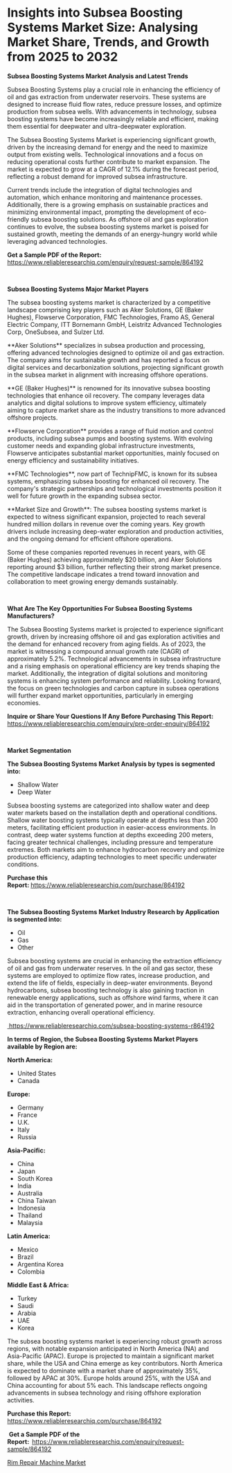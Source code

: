 <p><h1>Insights into Subsea Boosting Systems Market Size: Analysing Market Share, Trends, and Growth from 2025 to 2032</h1></p><p><strong>Subsea Boosting Systems Market Analysis and Latest Trends</strong></p>
<p><p>Subsea Boosting Systems play a crucial role in enhancing the efficiency of oil and gas extraction from underwater reservoirs. These systems are designed to increase fluid flow rates, reduce pressure losses, and optimize production from subsea wells. With advancements in technology, subsea boosting systems have become increasingly reliable and efficient, making them essential for deepwater and ultra-deepwater exploration.</p><p>The Subsea Boosting Systems Market is experiencing significant growth, driven by the increasing demand for energy and the need to maximize output from existing wells. Technological innovations and a focus on reducing operational costs further contribute to market expansion. The market is expected to grow at a CAGR of 12.1% during the forecast period, reflecting a robust demand for improved subsea infrastructure.</p><p>Current trends include the integration of digital technologies and automation, which enhance monitoring and maintenance processes. Additionally, there is a growing emphasis on sustainable practices and minimizing environmental impact, prompting the development of eco-friendly subsea boosting solutions. As offshore oil and gas exploration continues to evolve, the subsea boosting systems market is poised for sustained growth, meeting the demands of an energy-hungry world while leveraging advanced technologies.</p></p>
<p><strong>Get a Sample PDF of the Report:&nbsp;</strong> <a href="https://www.reliableresearchiq.com/enquiry/request-sample/864192?utm_campaign=2277&utm_medium=2&utm_source=Github&utm_content=ia&utm_term=10042025&utm_id=subsea-boosting-systems">https://www.reliableresearchiq.com/enquiry/request-sample/864192</a></p>
<p>&nbsp;</p>
<p><strong>Subsea Boosting Systems Major Market Players</strong></p>
<p><p>The subsea boosting systems market is characterized by a competitive landscape comprising key players such as Aker Solutions, GE (Baker Hughes), Flowserve Corporation, FMC Technologies, Framo AS, General Electric Company, ITT Bornemann GmbH, Leistritz Advanced Technologies Corp, OneSubsea, and Sulzer Ltd. </p><p>**Aker Solutions** specializes in subsea production and processing, offering advanced technologies designed to optimize oil and gas extraction. The company aims for sustainable growth and has reported a focus on digital services and decarbonization solutions, projecting significant growth in the subsea market in alignment with increasing offshore operations.</p><p>**GE (Baker Hughes)** is renowned for its innovative subsea boosting technologies that enhance oil recovery. The company leverages data analytics and digital solutions to improve system efficiency, ultimately aiming to capture market share as the industry transitions to more advanced offshore projects.</p><p>**Flowserve Corporation** provides a range of fluid motion and control products, including subsea pumps and boosting systems. With evolving customer needs and expanding global infrastructure investments, Flowserve anticipates substantial market opportunities, mainly focused on energy efficiency and sustainability initiatives.</p><p>**FMC Technologies**, now part of TechnipFMC, is known for its subsea systems, emphasizing subsea boosting for enhanced oil recovery. The company's strategic partnerships and technological investments position it well for future growth in the expanding subsea sector.</p><p>**Market Size and Growth**: The subsea boosting systems market is expected to witness significant expansion, projected to reach several hundred million dollars in revenue over the coming years. Key growth drivers include increasing deep-water exploration and production activities, and the ongoing demand for efficient offshore operations.</p><p>Some of these companies reported revenues in recent years, with GE (Baker Hughes) achieving approximately $20 billion, and Aker Solutions reporting around $3 billion, further reflecting their strong market presence. The competitive landscape indicates a trend toward innovation and collaboration to meet growing energy demands sustainably.</p></p>
<p>&nbsp;</p>
<p><strong>What Are The Key Opportunities For Subsea Boosting Systems Manufacturers?</strong></p>
<p><p>The Subsea Boosting Systems market is projected to experience significant growth, driven by increasing offshore oil and gas exploration activities and the demand for enhanced recovery from aging fields. As of 2023, the market is witnessing a compound annual growth rate (CAGR) of approximately 5.2%. Technological advancements in subsea infrastructure and a rising emphasis on operational efficiency are key trends shaping the market. Additionally, the integration of digital solutions and monitoring systems is enhancing system performance and reliability. Looking forward, the focus on green technologies and carbon capture in subsea operations will further expand market opportunities, particularly in emerging economies.</p></p>
<p><strong>Inquire or Share Your Questions If Any Before Purchasing This Report:</strong> <a href="https://www.reliableresearchiq.com/enquiry/pre-order-enquiry/864192?utm_campaign=2277&utm_medium=2&utm_source=Github&utm_content=ia&utm_term=10042025&utm_id=subsea-boosting-systems">https://www.reliableresearchiq.com/enquiry/pre-order-enquiry/864192</a></p>
<p>&nbsp;</p>
<p><strong>Market Segmentation</strong></p>
<p><strong>The Subsea Boosting Systems Market Analysis by types is segmented into:</strong></p>
<p><ul><li>Shallow Water</li><li>Deep Water</li></ul></p>
<p><p>Subsea boosting systems are categorized into shallow water and deep water markets based on the installation depth and operational conditions. Shallow water boosting systems typically operate at depths less than 200 meters, facilitating efficient production in easier-access environments. In contrast, deep water systems function at depths exceeding 200 meters, facing greater technical challenges, including pressure and temperature extremes. Both markets aim to enhance hydrocarbon recovery and optimize production efficiency, adapting technologies to meet specific underwater conditions.</p></p>
<p><strong>Purchase this Report:&nbsp;</strong><a href="https://www.reliableresearchiq.com/purchase/864192?utm_campaign=2277&utm_medium=2&utm_source=Github&utm_content=ia&utm_term=10042025&utm_id=subsea-boosting-systems">https://www.reliableresearchiq.com/purchase/864192</a></p>
<p>&nbsp;</p>
<p><strong>The Subsea Boosting Systems Market Industry Research by Application is segmented into:</strong></p>
<p><ul><li>Oil</li><li>Gas</li><li>Other</li></ul></p>
<p><p>Subsea boosting systems are crucial in enhancing the extraction efficiency of oil and gas from underwater reserves. In the oil and gas sector, these systems are employed to optimize flow rates, increase production, and extend the life of fields, especially in deep-water environments. Beyond hydrocarbons, subsea boosting technology is also gaining traction in renewable energy applications, such as offshore wind farms, where it can aid in the transportation of generated power, and in marine resource extraction, enhancing overall operational efficiency.</p></p>
<p><a href="https://www.reliableresearchiq.com/subsea-boosting-systems-r864192?utm_campaign=2277&utm_medium=2&utm_source=Github&utm_content=ia&utm_term=10042025&utm_id=subsea-boosting-systems">&nbsp;https://www.reliableresearchiq.com/subsea-boosting-systems-r864192</a></p>
<p><strong>In terms of Region, the Subsea Boosting Systems Market Players available by Region are:</strong></p>
<p>
    <p> <strong> North America: </strong>
        <ul>
            <li>United States</li>
            <li>Canada</li>
        </ul>
        </p> 
    <p> <strong> Europe: </strong>
        <ul>
            <li>Germany</li>
            <li>France</li>
            <li>U.K.</li>
            <li>Italy</li>
            <li>Russia</li>
        </ul>
        </p> 
    <p> <strong> Asia-Pacific: </strong>
        <ul>
            <li>China</li>
            <li>Japan</li>
            <li>South Korea</li>
            <li>India</li>
            <li>Australia</li>
            <li>China Taiwan</li>
            <li>Indonesia</li>
            <li>Thailand</li>
            <li>Malaysia</li>
        </ul>
        </p> 
    <p> <strong> Latin America: </strong>
        <ul>
            <li>Mexico</li>
            <li>Brazil</li>
            <li>Argentina Korea</li>
            <li>Colombia</li>
        </ul>
        </p> 
    <p> <strong> Middle East & Africa: </strong>
        <ul>
            <li>Turkey</li>
            <li>Saudi</li>
            <li>Arabia</li>
            <li>UAE</li>
            <li>Korea</li>
        </ul>
    </p>
    </p>
<p><p>The subsea boosting systems market is experiencing robust growth across regions, with notable expansion anticipated in North America (NA) and Asia-Pacific (APAC). Europe is projected to maintain a significant market share, while the USA and China emerge as key contributors. North America is expected to dominate with a market share of approximately 35%, followed by APAC at 30%. Europe holds around 25%, with the USA and China accounting for about 5% each. This landscape reflects ongoing advancements in subsea technology and rising offshore exploration activities.</p></p>
<p><strong>Purchase this Report: </strong><a href="https://www.reliableresearchiq.com/purchase/864192?utm_campaign=2277&utm_medium=2&utm_source=Github&utm_content=ia&utm_term=10042025&utm_id=subsea-boosting-systems">https://www.reliableresearchiq.com/purchase/864192</a></p>
<p>&nbsp;<strong>Get a Sample PDF of the Report:&nbsp;&nbsp;</strong><a href="https://www.reliableresearchiq.com/enquiry/request-sample/864192?utm_campaign=2277&utm_medium=2&utm_source=Github&utm_content=ia&utm_term=10042025&utm_id=subsea-boosting-systems">https://www.reliableresearchiq.com/enquiry/request-sample/864192</a></p>
<p><strong></strong></p>
<p><p><a href="https://github.com/denbelnmer50/Market-Research-Report-List-1/blob/main/rim-repair-machine-market.md?utm_campaign=2277&utm_medium=2&utm_source=Github&utm_content=ia&utm_term=10042025&utm_id=subsea-boosting-systems">Rim Repair Machine Market</a></p></p>